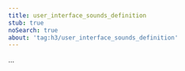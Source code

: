 ```yaml
---
title: user_interface_sounds_definition
stub: true
noSearch: true
about: 'tag:h3/user_interface_sounds_definition'
---
```

  ...
  